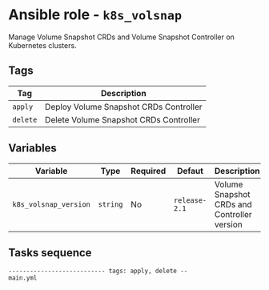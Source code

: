 # Ansible role - `k8s_volsnap`

Manage Volume Snapshot CRDs and Volume Snapshot Controller on Kubernetes clusters.

## Tags

| Tag      | Description                            |
|----------|----------------------------------------|
| `apply`  | Deploy Volume Snapshot CRDs Controller |
| `delete` | Delete Volume Snapshot CRDs Controller |
 
## Variables

| Variable              | Type     | Required | Defaut        | Description                                 |
|-----------------------|----------|----------|---------------|---------------------------------------------|
| `k8s_volsnap_version` | `string` | No       | `release-2.1` | Volume Snapshot CRDs and Controller version |


## Tasks sequence

```text
--------------------------- tags: apply, delete --
main.yml
```
